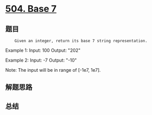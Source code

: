 # [504. Base 7](https://leetcode.com/problems/base-7/)

## 题目

        Given an integer, return its base 7 string representation.

Example 1:
Input: 100
Output: "202"



Example 2:
Input: -7
Output: "-10"



Note:
The input will be in range of [-1e7, 1e7].

      

## 解题思路


## 总结


